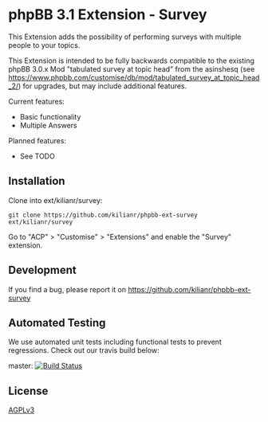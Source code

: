 # phpBB 3.1 Extension - Survey
This Extension adds the possibility of performing surveys with multiple people to your topics.

This Extension is intended to be fully backwards compatible to the existing phpBB 3.0.x Mod "tabulated survey at topic head" from the asinshesq (see https://www.phpbb.com/customise/db/mod/tabulated_survey_at_topic_head_2/) for upgrades, but may include additional features.

Current features:
* Basic functionality
* Multiple Answers

Planned features:

* See TODO

## Installation

Clone into ext/kilianr/survey:

    git clone https://github.com/kilianr/phpbb-ext-survey ext/kilianr/survey

Go to "ACP" > "Customise" > "Extensions" and enable the "Survey" extension.

## Development

If you find a bug, please report it on https://github.com/kilianr/phpbb-ext-survey

## Automated Testing

We use automated unit tests including functional tests to prevent regressions. Check out our travis build below:

master: [![Build Status](https://travis-ci.org/kilianr/phpbb-ext-survey.png?branch=master)](http://travis-ci.org/kilianr/phpbb-ext-survey)

## License

[AGPLv3](LICENCE)
